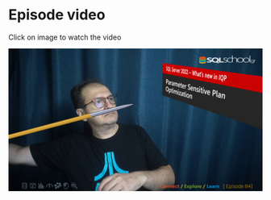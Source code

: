 # Episode video

Click on image to watch the video

[![Watch the video](./ytimage.png)](https://youtu.be/yOkXiB9RoYE)
